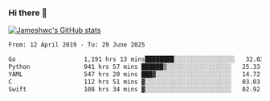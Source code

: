 ### Hi there 👋

[![Jameshwc's GitHub stats](https://github-readme-stats.vercel.app/api?username=jameshwc)](https://github.com/anuraghazra/github-readme-stats)

<!--START_SECTION:waka-->

```txt
From: 12 April 2019 - To: 29 June 2025

Go                   1,191 hrs 13 mins████████░░░░░░░░░░░░░░░░░   32.03 %
Python               941 hrs 57 mins ██████▒░░░░░░░░░░░░░░░░░░   25.33 %
YAML                 547 hrs 20 mins ███▓░░░░░░░░░░░░░░░░░░░░░   14.72 %
C                    112 hrs 51 mins ▓░░░░░░░░░░░░░░░░░░░░░░░░   03.03 %
Swift                108 hrs 34 mins ▓░░░░░░░░░░░░░░░░░░░░░░░░   02.92 %
```

<!--END_SECTION:waka-->